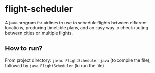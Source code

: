 # flight-scheduler
A java program for airlines to use to schedule flights between different locations, producing timetable plans, and an easy way to check routing between cities on multiple flights.

## How to run?
From project directory: ```javac FlightScheduler.java``` (to compile the file), followed by ```java FlightScheduler``` (to run the file)


